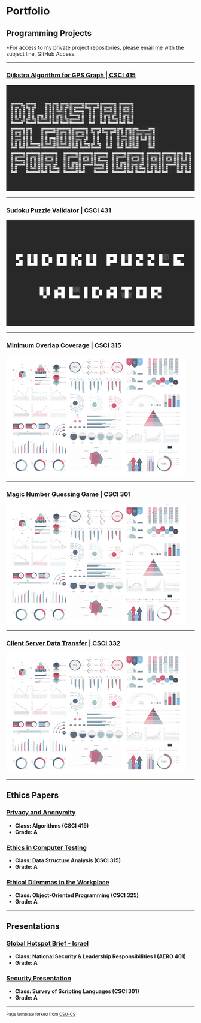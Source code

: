 Portfolio
=========

Programming Projects
--------------------

*For access to my private project repositories, please [email me](mailto:mdstargel@csustudent.net?subject=GitHub%20Access) with the subject line, GitHub Access.

---
### [Dijkstra Algorithm for GPS Graph | CSCI 415](project1)

![Project 1 Thumbnail Name](images/dijkstra.jpg)

---
### [Sudoku Puzzle Validator | CSCI 431](project2)

![Project 2 Thumbnail Name](images/sudoku.jpg)

---
### [Minimum Overlap Coverage | CSCI 315](project3)

![Project 3 Thumbnail Name](images/dummy_thumbnail.jpg)

---
### [Magic Number Guessing Game | CSCI 301](project4)

![Project 4 Thumbnail Name](images/dummy_thumbnail.jpg)

---
### [Client Server Data Transfer | CSCI 332](project5)

![Project 5 Thumbnail Name](images/dummy_thumbnail.jpg)

---

Ethics Papers
-------------

### [Privacy and Anonymity](/pdf/CSCI_415_Ethics_Paper.pdf)

-   **Class: Algorithms (CSCI 415)**  
-   **Grade: A**

### [Ethics in Computer Testing](/pdf/CSCI_315_Ethics_Paper.pdf)

-   **Class: Data Structure Analysis (CSCI 315)** 
-   **Grade: A**

### [Ethical Dilemmas in the Workplace](/pdf/CSCI_325_Ethics_Paper.pdf)

-   **Class: Object-Oriented Programming (CSCI 325)** 
-   **Grade: A**

---

Presentations
-------------

### [Global Hotspot Brief - Israel](/pdf/Stargel_Global_Hotspot_Brief.pdf)

- **Class: National Security & Leadership Responsibilities I (AERO 401)** 
- **Grade: A**

### [Security Presentation](/pdf/Security_Presentation.pdf)

- **Class: Survey of Scripting Languages (CSCI 301)** 
- **Grade: A**

---

<p style="font-size:11px">Page template forked from <a href="https://github.com/csu-cs/csci-portfolio">CSU-CS</a></p>
<!-- Remove above link if you don't want to attributive -->
